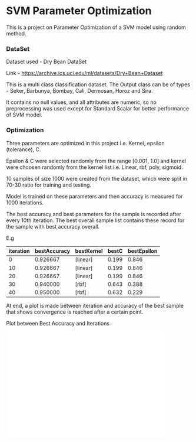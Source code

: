 # SVM Parameter Optimization

This is a project on Parameter Optimization of a SVM model using random method.

### DataSet

Dataset used - Dry Bean DataSet 

Link - https://archive.ics.uci.edu/ml/datasets/Dry+Bean+Dataset

This is a multi class classification dataset. The Output class can be of types - Seker, Barbunya, Bombay, Cali, Dermosan, Horoz and Sira.

It contains no null values, and all attributes are numeric, so no preprocessing was used except for Standard Scalar for better performance of SVM model.

### Optimization

Three parameters are optimized in this project i.e. Kernel, epsilon (tolerance), C.

Epsilon & C were selected randomly from the range [0.001, 1.0] and kernel were choosen randomly from the kernel list i.e. Linear, rbf, poly, sigmoid.

10 samples of size 1000 were created from the dataset, which were split in 70-30 ratio for training and testing.

Model is trained on these parameters and then accuracy is measured for 1000 iterations.

The best accuracy and best parameters for the sample is recorded after every 10th iteration. The best overall sample list contains these record for the sample with best accuracy overall.

E.g

| iteration | bestAccuracy | bestKernel | bestC | bestEpsilon |
| --- | --- | --- | --- | --- |
| 0 | 0.926667 | [linear] | 0.199 | 0.846 |
| 10 | 0.926667 | [linear] | 0.199 | 0.846 |
| 20 | 0.926667 | [linear] | 0.199 | 0.846 |
| 30 | 0.940000 | [rbf] | 0.643 | 0.388 |
| 40 | 0.950000 | [rbf] | 0.632 | 0.229 |



At end, a plot is made between iteration and accuracy of the best sample that shows convergence is reached after a certain point.

Plot between Best Accuracy and Iterations

![Line Graph](./output.jpg)